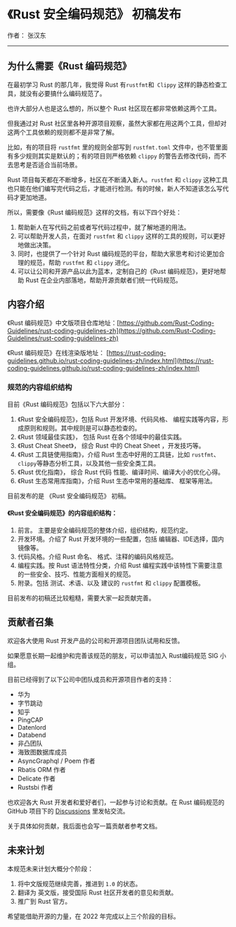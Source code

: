 #  《Rust 安全编码规范》 初稿发布

作者： 张汉东

---

## 为什么需要《Rust 编码规范》

在最初学习 Rust 的那几年，我觉得 Rust 有` rustfmt `和` Clippy` 这样的静态检查工具，就没有必要搞什么编码规范了。

也许大部分人也是这么想的，所以整个 Rust 社区现在都非常依赖这两个工具。

但我通过对 Rust 社区里各种开源项目观察，虽然大家都在用这两个工具，但却对这两个工具依赖的规则都不是非常了解。

比如，有的项目将 `rustfmt` 里的规则全部写到 `rustfmt.toml` 文件中，也不管里面有多少规则其实是默认的；有的项目则严格依赖 `clippy` 的警告去修改代码，而不去思考是否适合当前场景。

Rust 项目每天都在不断增多，社区在不断涌入新人。`rustfmt` 和 `clippy` 这种工具也只能在他们编写完代码之后，才能进行检测。有的时候，新人不知道该怎么写代码才更加地道。

所以，需要像《Rust 编码规范》这样的文档，有以下四个好处：

1. 帮助新人在写代码之前或者写代码过程中，就了解地道的用法。
2. 可以帮助开发人员，在面对 `rustfmt` 和 `clippy` 这样的工具的规则，可以更好地做出决策。
3. 同时，也提供了一个针对 Rust 编码规范的平台，帮助大家思考和讨论更加合理的规范，帮助 `rustfmt` 和 `clippy` 进化。
4. 可以让公司和开源产品以此为蓝本，定制自己的《Rust 编码规范》，更好地帮助 Rust 在企业内部落地，帮助开源贡献者们统一代码规范。

## 内容介绍

《Rust 编码规范》中文版项目仓库地址：[https://github.com/Rust-Coding-Guidelines/rust-coding-guidelines-zh](https://github.com/Rust-Coding-Guidelines/rust-coding-guidelines-zh)

《Rust 编码规范》在线渲染版地址： [https://rust-coding-guidelines.github.io/rust-coding-guidelines-zh/index.html](https://rust-coding-guidelines.github.io/rust-coding-guidelines-zh/index.html)

### 规范的内容组织结构

目前《Rust 编码规范》包括以下六大部分：

1. 《Rust 安全编码规范》，包括 Rust 开发环境、代码风格、 编程实践等内容，形成原则和规则。其中规则是可以静态检查的。
2. 《Rust 领域最佳实践》， 包括 Rust 在各个领域中的最佳实践。
3. 《Rust Cheat Sheet》， 综合 Rust 中的 Cheat Sheet ，开发技巧等。
4. 《Rust 工具链使用指南》，介绍 Rust 生态中好用的工具链，比如 `rustfmt`、 `clippy`等静态分析工具，以及其他一些安全类工具。
5. 《Rust 优化指南》， 综合 Rust 代码 性能、编译时间、编译大小的优化心得。
6. 《Rust 生态常用库指南》，介绍 Rust 生态中常用的基础库、 框架等用法。

目前发布的是 《Rust 安全编码规范》 初稿。

#### **《Rust 安全编码规范》的内容组织结构：**

1. 前言。 主要是安全编码规范的整体介绍，组织结构，规范约定。
2. 开发环境。介绍了 Rust 开发环境的一些配置，包括 编辑器、IDE选择，国内镜像等。
3. 代码风格。介绍 Rust 命名、 格式、注释的编码风格规范。
4. 编程实践。按 Rust 语法特性分类，介绍 Rust 编程实践中该特性下需要注意的一些安全、技巧、性能方面相关的规范。
5. 附录。包括 测试、术语、以及 建议的 `rustfmt` 和 `clippy` 配置模板。



目前发布的初稿还比较粗糙，需要大家一起贡献完善。

## 贡献者召集

欢迎各大使用 Rust 开发产品的公司和开源项目团队试用和反馈。

如果愿意长期一起维护和完善该规范的朋友，可以申请加入 Rust编码规范 SIG 小组。

目前已经得到了以下公司中团队成员和开源项目作者的支持：



- 华为 
- 字节跳动 
- 知乎
- PingCAP
- Datenlord 
- Databend 
- 非凸团队
- 海致图数据库成员
- AsyncGraphql / Poem 作者
- Rbatis ORM 作者 
- Delicate 作者
- Rustsbi 作者

也欢迎各大 Rust 开发者和爱好者们，一起参与讨论和贡献。在 Rust 编码规范的 GitHub 项目下的 [Discussions](https://github.com/Rust-Coding-Guidelines/rust-coding-guidelines-zh/discussions) 里发帖交流。

关于具体如何贡献，我后面也会写一篇贡献者参考文档。

## 未来计划

本规范未来计划大概分个阶段：

1.  将中文版规范继续完善，推进到 `1.0` 的状态。 
2. 翻译为 英文版，接受国际 Rust 社区开发者的意见和贡献。
3. 推广到 Rust 官方。

希望能借助开源的力量，在 2022 年完成以上三个阶段的目标。


